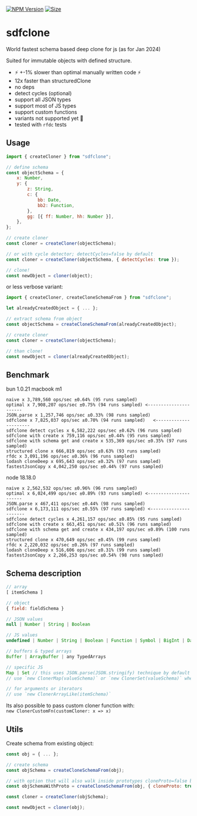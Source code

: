 [![NPM Version](https://badge.fury.io/js/sdfclone.svg?style=flat)](https://www.npmjs.com/package/sdfclone)
[![Size](https://img.shields.io/bundlephobia/minzip/sdfclone)](https://gitHub.com/Morglod/sdfclone/)

# sdfclone

World fastest schema based deep clone for js (as for Jan 2024)

Suited for immutable objects with defined structure.

-   ⚡️ +-1% slower than optimal manually written code ⚡️
-   12x faster than structuredClone
-   no deps
-   detect cycles (optional)
-   support all JSON types
-   support most of JS types
-   support custom functions
-   variants not supported yet 😬
-   tested with `rfdc` tests

## Usage

```js
import { createCloner } from "sdfclone";

// define schema
const objectSchema = {
    x: Number,
    y: {
        z: String,
        c: {
            bb: Date,
            bb2: Function,
        },
        gg: [{ ff: Number, hh: Number }],
    },
};

// create cloner
const cloner = createCloner(objectSchema);

// or with cycle detector; detectCycles=false by default
const cloner = createCloner(objectSchema, { detectCycles: true });

// clone!
const newObject = cloner(object);
```

or less verbose variant:

```js
import { createCloner, createCloneSchemaFrom } from "sdfclone";

let alreadyCreatedObject = { ... };

// extract schema from object
const objectSchema = createCloneSchemaFrom(alreadyCreatedObject);

// create cloner
const cloner = createCloner(objectSchema);

// than clone!
const newObject = cloner(alreadyCreatedObject);
```

## Benchmark

bun 1.0.21 macbook m1

```
naive x 3,789,560 ops/sec ±0.64% (95 runs sampled)
optimal x 7,908,207 ops/sec ±0.75% (94 runs sampled) <----------------------
JSON.parse x 1,257,746 ops/sec ±0.33% (98 runs sampled)
sdfclone x 7,825,037 ops/sec ±0.70% (94 runs sampled)   <----------------------
sdfclone detect cycles x 6,582,222 ops/sec ±0.62% (96 runs sampled)
sdfclone with create x 759,116 ops/sec ±0.44% (95 runs sampled)
sdfclone with schema get and create x 535,369 ops/sec ±0.35% (97 runs sampled)
structured clone x 666,819 ops/sec ±0.63% (93 runs sampled)
rfdc x 3,091,196 ops/sec ±0.36% (96 runs sampled)
lodash cloneDeep x 695,643 ops/sec ±0.32% (97 runs sampled)
fastestJsonCopy x 4,042,250 ops/sec ±0.44% (97 runs sampled)
```

node 18.18.0

```
naive x 2,562,532 ops/sec ±0.96% (96 runs sampled)
optimal x 6,024,499 ops/sec ±0.89% (93 runs sampled) <----------------------
JSON.parse x 467,411 ops/sec ±0.44% (98 runs sampled)
sdfclone x 6,173,111 ops/sec ±0.55% (97 runs sampled) <----------------------
sdfclone detect cycles x 4,261,157 ops/sec ±0.85% (95 runs sampled)
sdfclone with create x 663,451 ops/sec ±0.51% (96 runs sampled)
sdfclone with schema get and create x 434,197 ops/sec ±0.89% (100 runs sampled)
structured clone x 470,649 ops/sec ±0.45% (99 runs sampled)
rfdc x 2,220,032 ops/sec ±0.26% (97 runs sampled)
lodash cloneDeep x 516,606 ops/sec ±0.31% (99 runs sampled)
fastestJsonCopy x 2,266,253 ops/sec ±0.54% (98 runs sampled)
```

## Schema description

```js
// array
[ itemSchema ]

// object
{ field: fieldSchema }

// JSON values
null | Number | String | Boolean

// JS values
undefined | Number | String | Boolean | Function | Symbol | BigInt | Date

// buffers & typed arrays
Buffer | ArrayBuffer | any TypedArrays

// specific JS
Map | Set // this uses JSON.parse(JSON.stringify) technique by default
// use `new ClonerMap(valueSchema)` or `new ClonerSet(valueSchema)` when possible

// for arguments or iterators
// use `new ClonerArrayLike(itemSchema)`

```

Its also possible to pass custom cloner function with:  
`new ClonerCustomFn(customCloner: x => x)`

## Utils

Create schema from existing object:

```js
const obj = { ... };

// create schema
const objSchema = createCloneSchemaFrom(obj);

// with option that will also walk inside prototypes cloneProto=false by default
const objSchemaWithProto = createCloneSchemaFrom(obj, { cloneProto: true });

const cloner = createCloner(objSchema);

const newObject = cloner(obj);
```
